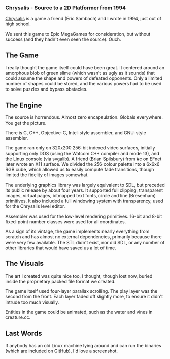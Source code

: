 ### Chrysalis - Source to a 2D Platformer from 1994 ###

[Chrysalis](http://github.com/alecthomas/chrysalis) is a game a friend (Eric Sambach) and I wrote in 1994, just out of high school.

We sent this game to Epic MegaGames for consideration, but without success (and
they hadn't even seen the source). Ouch.

## The Game ##

I really thought the game itself could have been great. It centered around
an amorphous blob of green slime (which wasn't as ugly as it sounds) that could assume the
shape and powers of defeated opponents. Only a limited number of shapes could be stored, and the various powers had to be used to solve puzzles and bypass obstacles.

## The Engine ##

The source is horrendous. Almost zero encapsulation. Globals everywhere. You get the picture.

There is C, C++, Objective-C, Intel-style assembler, and GNU-style assembler.

The game ran only on 320x200 256-bit indexed video surfaces, initially
supporting only DOS (using the Watcom C++ compiler and mode 13), and the Linux
console (via svgalib). A friend (Brian Spilsbury) from #c on EFnet later wrote
an X11 surface. We divided the 256 colour palette into a 6x6x6 RGB cube, which allowed us to easily compute fade transitions, though limited the fidelity of images somewhat.

The underlying graphics library was largely equivalent to SDL, but preceded its public release by about four years.
It supported full clipping, transparent images, virtual
pages, bitmapped text fonts, circle and line (Bresenham) primitives. It also
included a full windowing system with transparency, used for the Chrysalis
level editor.

Assembler was used for the low-level rendering primitives. 16-bit and 8-bit
fixed-point number classes were used for all coordinates.

As a sign of its vintage, the game implements nearly everything from scratch and has almost no external dependencies, primarily because there were very few available. The STL didn't exist, nor did SDL, or any number of other libraries that would have saved us a lot of time.

## The Visuals ##

The art I created was quite nice too, I thought, though lost now, buried
inside the proprietary packed file format we created.

The game itself used four-layer parallax scrolling. The play layer was the second from the front. Each layer faded off slightly more, to ensure it didn't intrude too much visually.

Entities in the game could be animated, such as the water and vines in creature.cc.

## Last Words ##

If anybody has an old Linux machine lying around and can run the binaries (which are included on GitHub), I'd love a screenshot.
